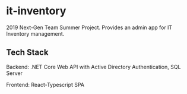 # it-inventory
2019 Next-Gen Team Summer Project. Provides an admin app for IT Inventory management.

## Tech Stack
Backend: .NET Core Web API with Active Directory Authentication, SQL Server

Frontend: React-Typescript SPA
